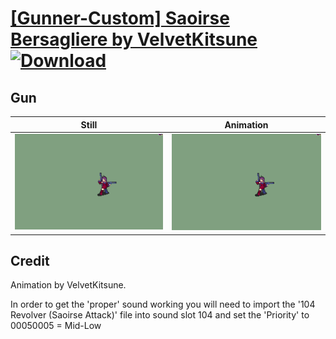 # [\[Gunner-Custom\] Saoirse Bersagliere by VelvetKitsune](./) [![Download](https://img.shields.io/badge/Download--red?style=social&logo=github)](https://minhaskamal.github.io/DownGit/#/home?url=https://github.com/Klokinator/FE-Repo/tree/main/Battle%20Animations%2FInfantry%20-%20(Bow)%20Archers%20and%20Hunters%2F%5BGunner-Custom%5D%20Saoirse%20Bersagliere%20by%20VelvetKitsune%2F8.%20Gun%20(Proper%20Sound))

## Gun

| Still | Animation |
| :---: | :-------: |
| ![Gun still](./Gun_000.png) | ![Gun](./Gun.gif) |

## Credit

Animation by VelvetKitsune.

In order to get the 'proper' sound working you will need to import the '104 Revolver (Saoirse Attack)' file into sound slot 104 and set the 'Priority' to 00050005 = Mid-Low
